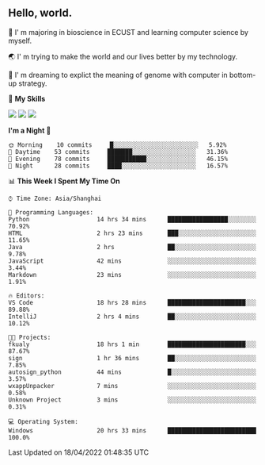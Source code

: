 ## Hello, world.

🏫 I' m majoring in bioscience in ECUST and learning computer science by myself.

🌏 I' m trying to make the world and our lives better by my technology.

🧬 I' m dreaming to explict the meaning of genome with computer in bottom-up strategy.

🌟 **My Skills**

![](https://img.shields.io/badge/-Python-3e74a2?style=flat-square&logo=Python&logoColor=fff)
![](https://img.shields.io/badge/-Linux-000000?style=flat-square&logo=Linux&logoColor=fff)
![](https://img.shields.io/badge/-Docker-2496ED?style=flat-square&logo=Docker&logoColor=fff)

<!--START_SECTION:waka-->
**I'm a Night 🦉** 

```text
🌞 Morning    10 commits     █░░░░░░░░░░░░░░░░░░░░░░░░   5.92% 
🌆 Daytime    53 commits     ███████░░░░░░░░░░░░░░░░░░   31.36% 
🌃 Evening    78 commits     ███████████░░░░░░░░░░░░░░   46.15% 
🌙 Night      28 commits     ████░░░░░░░░░░░░░░░░░░░░░   16.57%

```


📊 **This Week I Spent My Time On** 

```text
⌚︎ Time Zone: Asia/Shanghai

💬 Programming Languages: 
Python                   14 hrs 34 mins      █████████████████░░░░░░░░   70.92% 
HTML                     2 hrs 23 mins       ███░░░░░░░░░░░░░░░░░░░░░░   11.65% 
Java                     2 hrs               ██░░░░░░░░░░░░░░░░░░░░░░░   9.78% 
JavaScript               42 mins             ░░░░░░░░░░░░░░░░░░░░░░░░░   3.44% 
Markdown                 23 mins             ░░░░░░░░░░░░░░░░░░░░░░░░░   1.91%

🔥 Editors: 
VS Code                  18 hrs 28 mins      ██████████████████████░░░   89.88% 
IntelliJ                 2 hrs 4 mins        ██░░░░░░░░░░░░░░░░░░░░░░░   10.12%

🐱‍💻 Projects: 
fkualy                   18 hrs 1 min        ██████████████████████░░░   87.67% 
sign                     1 hr 36 mins        ██░░░░░░░░░░░░░░░░░░░░░░░   7.85% 
autosign_python          44 mins             █░░░░░░░░░░░░░░░░░░░░░░░░   3.57% 
wxappUnpacker            7 mins              ░░░░░░░░░░░░░░░░░░░░░░░░░   0.58% 
Unknown Project          3 mins              ░░░░░░░░░░░░░░░░░░░░░░░░░   0.31%

💻 Operating System: 
Windows                  20 hrs 33 mins      █████████████████████████   100.0%

```


 Last Updated on 18/04/2022 01:48:35 UTC
<!--END_SECTION:waka-->


<!--
**Shigure19/Shigure19** is a ✨ _special_ ✨ repository because its `README.md` (this file) appears on your GitHub profile.

Here are some ideas to get you started:

- 🔭 I’m currently working on ...
- 🌱 I’m currently learning ...
- 👯 I’m looking to collaborate on ...
- 🤔 I’m looking for help with ...
- 💬 Ask me about ...
- 📫 How to reach me: ...
- 😄 Pronouns: ...
- ⚡ Fun fact: ...
-->
